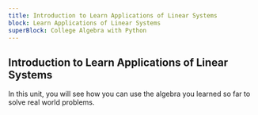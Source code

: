 ```yaml
---
title: Introduction to Learn Applications of Linear Systems
block: Learn Applications of Linear Systems
superBlock: College Algebra with Python
---
```


## Introduction to Learn Applications of Linear Systems

In this unit, you will see how you can use the algebra you learned so far to solve real world problems.
